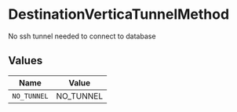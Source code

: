 # DestinationVerticaTunnelMethod

No ssh tunnel needed to connect to database


## Values

| Name        | Value       |
| ----------- | ----------- |
| `NO_TUNNEL` | NO_TUNNEL   |